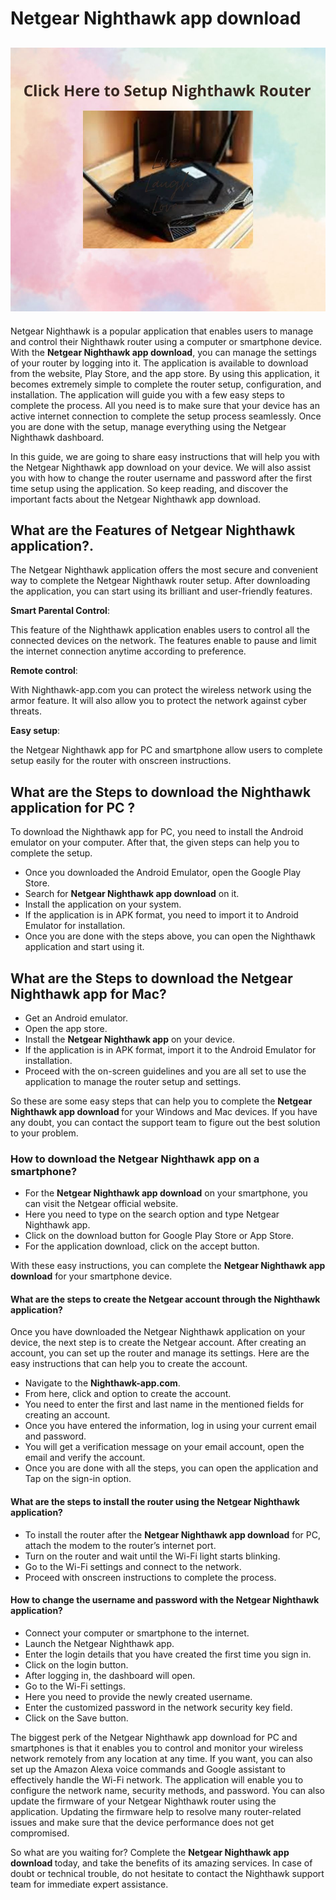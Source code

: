 <h1>Netgear  Nighthawk app download</h1>

<h2><a href="https://nighthwak-appdownload.com/"><img src="NIghthawk Router.jpg"></a></h2> 


<p>Netgear  Nighthawk is a popular application that enables users to manage and control their  Nighthawk router using a computer or smartphone device. With the <strong> Netgear  Nighthawk app download</strong>, you can manage the settings of your router by logging into it. The application is available to download from the website, Play Store, and the app store. By using this application, it becomes extremely simple to complete the router setup, configuration, and installation. The application will guide you with a few easy steps to complete the process. All you need is to make sure that your device has an active internet connection to complete the setup process seamlessly. Once you are done with the setup, manage everything using the Netgear  Nighthawk dashboard.

In this guide, we are going to share easy instructions that will help you with the Netgear Nighthawk app download on your device. We will also assist you with how to change the router username and password after the first time setup using the application. So keep reading, and discover the important facts about the Netgear  Nighthawk app download.</p>

<h2>What are the Features of Netgear  Nighthawk application?.</h2>

<p>The Netgear  Nighthawk application offers the most secure and convenient way to complete the Netgear  Nighthawk router setup. After downloading the application, you can start using its brilliant and user-friendly features.</p>

<strong>Smart Parental Control</strong>: <p>This feature of the Nighthawk application enables users to control all the connected devices on the network. The features enable to pause and limit the internet connection anytime according to preference.</p>

<strong>Remote control</strong>: <p>With Nighthawk-app.com you can protect the wireless network using the armor feature. It will also allow you to protect the network against cyber threats.</p>

<strong>Easy setup</strong>: <p>the Netgear  Nighthawk app for PC and smartphone allow users to complete setup easily for the router with onscreen instructions.</p>

<h2>What are the Steps to download the Nighthawk application for PC ?</h2>
<p>To download the  Nighthawk app for PC, you need to install the Android emulator on your computer. After that, the given steps can help you to complete the setup.</p>
<ul>
<li> Once you downloaded the Android Emulator, open the Google Play Store.</li>
<li>Search for <strong>Netgear  Nighthawk app download</strong> on it.</li>
<li> Install the application on your system.</li>
<li> If the application is in APK format, you need to import it to Android Emulator for installation.</li>
<li>Once you are done with the steps above, you can open the  Nighthawk application and start using it.</li>

</ul>

<h2>What are the Steps to download the Netgear  Nighthawk app for Mac? </h2>

<ul>
<li> Get an Android emulator.</li>
<li>Open the app store.</li>
<li>Install the <strong>Netgear  Nighthawk app</strong> on your device.</li>
<li>If the application is in APK format, import it to the Android Emulator for installation.</li>
<li> Proceed with the on-screen guidelines and you are all set to use the application to manage the router setup and settings.</li>
</ul>


<p>So these are some easy steps that can help you to complete the <strong> Netgear  Nighthawk app download </strong> for your Windows and Mac devices. If you have any doubt, you can contact the support team to figure out the best solution to your problem.</p>

<h3> How to download the Netgear  Nighthawk app on a smartphone?</h3>
<ul>
<li> For the <strong>Netgear  Nighthawk app download</strong> on your smartphone, you can visit the Netgear official website.</li>
<li>Here you need to type on the search option and type Netgear  Nighthawk app.</li>
<li>Click on the download button for Google Play Store or App Store.</li>
<li> For the application download, click on the accept button.</li>

</ul>


<p>With these easy instructions, you can complete the <strong>Netgear Nighthawk app download</strong>  for your smartphone device.</p>

<h4> What are the steps to create the Netgear account through the Nighthawk application?</h4>
<p> Once you have downloaded the Netgear  Nighthawk application on your device, the next step is to create the Netgear account. After creating an account, you can set up the router and manage its settings. Here are the easy instructions that can help you to create the account.</p>

<ul>

<li> Navigate to the  <strong>Nighthawk-app.com</strong>.</li>
<li> From here, click and option to create the account.</li>
<li> You need to enter the first and last name in the mentioned fields for creating an account.</li>
<li> Once you have entered the information, log in using your current email and password.</li>
<li> You will get a verification message on your email account, open the email and verify the account.</li>
<li> Once you are done with all the steps, you can open the application and Tap on the sign-in option.</li>

</ul>

<h4>What are the steps to install the router using the Netgear  Nighthawk application?</h4>
<ul>

<li> To install the router after the <strong>Netgear  Nighthawk app download</strong> for PC, attach the modem to the router’s internet port.</li>
<li> Turn on the router and wait until the Wi-Fi light starts blinking.</li>
<li> Go to the Wi-Fi settings and connect to the network.</li>
<li> Proceed with onscreen instructions to complete the process.</li>

</ul>

<h4> How to change the username and password with the Netgear  Nighthawk application?</h4>
<ul>
<li> Connect your computer or smartphone to the internet.</li>
<li> Launch the Netgear  Nighthawk app.</li>
<li> Enter the login details that you have created the first time you sign in.</li>
<li> Click on the login button.</li>
<li> After logging in, the dashboard will open.</li>
<li>  Go to the Wi-Fi settings.</li>
<li> Here you need to provide the newly created username.</li>
<li> Enter the customized password in the network security key field.</li>
<li> Click on the Save button.</li>


</ul>

<p>The biggest perk of the Netgear  Nighthawk app download for PC and smartphones is that it enables you to control and monitor your wireless network remotely from any location at any time. If you want, you can also set up the Amazon Alexa voice commands and Google assistant to effectively handle the Wi-Fi network. The application will enable you to configure the network name, security methods, and password. You can also update the firmware of your Netgear  Nighthawk router using the application. Updating the firmware help to resolve many router-related issues and make sure that the device performance does not get compromised.

So what are you waiting for? Complete the <strong> Netgear Nighthawk app download </strong> today, and take the benefits of its amazing services. In case of doubt or technical trouble, do not hesitate to contact the  Nighthawk support team for immediate expert assistance.</p>










